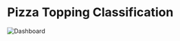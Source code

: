 # Pizza Topping Classification
![Dashboard](https://github.com/ShaikhBorhanUddin/Pizza-Topping-Classification-Project/blob/main/images/pizza_title_edit.png?raw=true)
